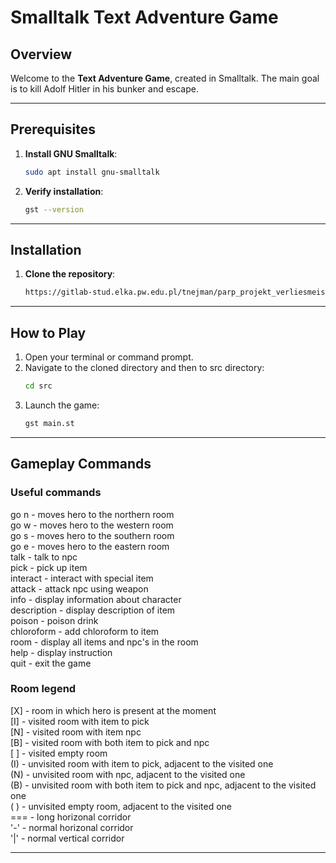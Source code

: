 # Smalltalk Text Adventure Game

## Overview

Welcome to the **Text Adventure Game**, created in Smalltalk. The main goal is to kill Adolf Hitler in his bunker and escape.

---

## Prerequisites

1. **Install GNU Smalltalk**:
   ```bash
   sudo apt install gnu-smalltalk
   ```

2. **Verify installation**:
   ```bash
   gst --version
   ```

---

## Installation

1. **Clone the repository**:
   ```bash
   https://gitlab-stud.elka.pw.edu.pl/tnejman/parp_projekt_verliesmeister.git
   ```

---

## How to Play

1. Open your terminal or command prompt.
2. Navigate to the cloned directory and then to src directory:
   ```bash
   cd src
   ```
3. Launch the game:
   ```bash
   gst main.st
   ```

---

## Gameplay Commands

### Useful commands ###
go n - moves hero to the northern room  
go w - moves hero to the western room  
go s - moves hero to the southern room  
go e - moves hero to the eastern room  
talk <npc> - talk to npc  
pick <item> - pick up item  
interact <item> - interact with special item  
attack <npc> - attack npc using weapon  
info <character> - display information about character  
description <item> - display description of item  
poison <item> - poison drink  
chloroform <item> - add chloroform to item  
room - display all items and npc's in the room  
help - display instruction  
quit - exit the game  

### Room legend ###
[X] - room in which hero is present at the moment  
[I] - visited room with item to pick  
[N] - visited room with item npc  
[B] - visited room with both item to pick and npc  
[ ] - visited empty room  
(I) - unvisited room with item to pick, adjacent to the visited one  
(N) - unvisited room with npc, adjacent to the visited one  
(B) - unvisited room with both item to pick and npc, adjacent to the visited one  
( ) - unvisited empty room, adjacent to the visited one  
=== - long horizonal corridor  
'-' - normal horizonal corridor  
'|' - normal vertical corridor  

---
